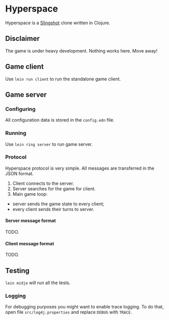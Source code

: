 Hyperspace
==========

Hyperspace is a [Slingshot](http://slingshot.wikispot.org/) clone written in Clojure.

## Disclaimer
The game is under heavy development. Nothing works here. Move away!

## Game client
Use `lein run client` to run the standalone game client.

## Game server

### Configuring
All configuration data is stored in the `config.edn` file.

### Running
Use `lein ring server` to run game server.

### Protocol
Hyperspace protocol is very simple. All messages are transferred in the JSON format.

1. Client connects to the server.
2. Server searches for the game for client.
3. Main game loop:
* server sends the game state to every client;
* every client sends their turns to server.

#### Server message format
TODO.

#### Client message format
TODO.

## Testing
`lein midje` will run all the tests.

### Logging
For debugging purposes you might want to enable trace logging. To do that, open file `src/log4j.properties` and replace
`DEBUG` with `TRACE`.
